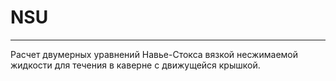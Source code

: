 # NSU 


---
Расчет двумерных уравнений Навье-Стокса вязкой несжимаемой жидкости для течения в каверне с движущейся крышкой.
